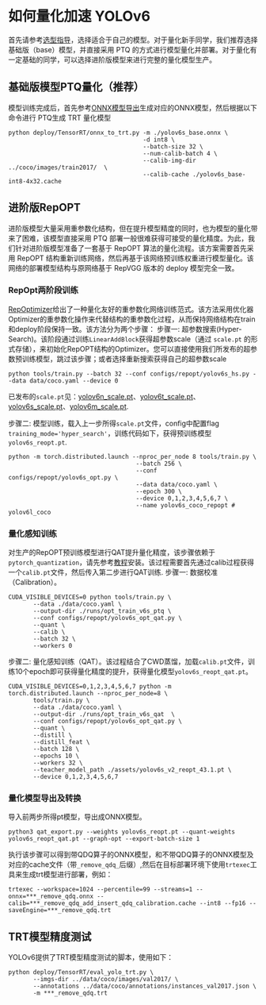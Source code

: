 # 如何量化加速 YOLOv6
首先请参考[选型指导](../选型指导.md)，选择适合于自己的模型。对于量化新手同学，我们推荐选择基础版（base）模型，并直接采用 PTQ 的方式进行模型量化并部署。对于量化有一定基础的同学，可以选择进阶版模型来进行完整的量化模型生产。
## 基础版模型PTQ量化（推荐）
模型训练完成后，首先参考[ONNX模型导出](../部署/ONNX.md)生成对应的ONNX模型，然后根据以下命令进行 PTQ生成 TRT 量化模型
```
python deploy/TensorRT/onnx_to_trt.py -m ./yolov6s_base.onnx \
                                      -d int8 \
                                      --batch-size 32 \
                                      --num-calib-batch 4 \
                                      --calib-img-dir ../coco/images/train2017/  \
                                      --calib-cache ./yolov6s_base-int8-4x32.cache
```

## 进阶版RepOPT
进阶版模型大量采用重参数化结构，但在提升模型精度的同时，也为模型的量化带来了困难，该模型直接采用 PTQ 部署一般很难获得可接受的量化精度。为此，我们针对进阶版模型准备了一套基于 RepOPT 算法的量化流程。该方案需要首先采用 RepOPT 结构重新训练网络，然后再基于该网络预训练权重进行模型量化。该网络的部署模型结构与原网络基于 RepVGG 版本的 deploy 模型完全一致。

### RepOpt两阶段训练
[RepOptimizer](https://arxiv.org/pdf/2205.15242.pdf)给出了一种量化友好的重参数化网络训练范式。该方法采用优化器Optimizer的重参数化操作来代替结构的重参数化过程，从而保持网络结构在train和deploy阶段保持一致。该方法分为两个步骤：
步骤一: 超参数搜索(Hyper-Search)。该阶段通过训练`LinearAddBlock`获得超参数scale（通过 `scale.pt` 的形式存储），来初始化RepOPT结构的Optimizer。您可以直接使用我们所发布的超参数预训练模型，跳过该步骤；或者选择重新搜索获得自己的超参数scale
```
python tools/train.py --batch 32 --conf configs/repopt/yolov6s_hs.py --data data/coco.yaml --device 0
```
已发布的`scale.pt`见：[yolov6n_scale.pt](https://github.com/meituan/YOLOv6/releases/download/0.2.0/yolov6n_v2_scale.pt)、[yolov6t_scale.pt](https://github.com/meituan/YOLOv6/releases/download/0.2.0/yolov6t_v2_scale.pt)、[yolov6s_scale.pt](https://github.com/meituan/YOLOv6/releases/download/0.2.0/yolov6s_v2_scale.pt)、[yolov6m_scale.pt](https://github.com/meituan/YOLOv6/releases/download/0.2.0/yolov6m_v2_scale.pt).

步骤二: 模型训练，载入上一步所得`scale.pt`文件，config中配置flag `training_mode='hyper_search'`，训练代码如下，获得预训练模型`yolov6s_reopt.pt`.
```
python -m torch.distributed.launch --nproc_per_node 8 tools/train.py \
									--batch 256 \
									--conf configs/repopt/yolov6s_opt.py \
									--data data/coco.yaml \
									--epoch 300 \
									--device 0,1,2,3,4,5,6,7 \
									--name yolov6s_coco_repopt # yolov6l_coco
```
### 量化感知训练
对生产的RepOPT预训练模型进行QAT提升量化精度，该步骤依赖于`pytorch_quantization`，请先参考[教程](https://github.com/meituan/YOLOv6/blob/main/tools/qat/README.md#pre-requirements)安装。该过程需要首先通过calib过程获得一个`calib.pt`文件，然后传入第二步进行QAT训练.
步骤一: 数据校准（Calibration）。
```
CUDA_VISIBLE_DEVICES=0 python tools/train.py \
       --data ./data/coco.yaml \
       --output-dir ./runs/opt_train_v6s_ptq \
       --conf configs/repopt/yolov6s_opt_qat.py \
       --quant \
       --calib \
       --batch 32 \
       --workers 0
```
步骤二: 量化感知训练（QAT）。该过程结合了CWD蒸馏，加载`calib.pt`文件，训练10个epoch即可获得量化精度的提升，获得量化模型`yolov6s_reopt_qat.pt`。
```
CUDA_VISIBLE_DEVICES=0,1,2,3,4,5,6,7 python -m torch.distributed.launch --nproc_per_node=8 \
       tools/train.py \
       --data ./data/coco.yaml \
       --output-dir ./runs/opt_train_v6s_qat  \
       --conf configs/repopt/yolov6s_opt_qat.py \
       --quant \
       --distill \
       --distill_feat \
       --batch 128 \
       --epochs 10 \
       --workers 32 \
       --teacher_model_path ./assets/yolov6s_v2_reopt_43.1.pt \
       --device 0,1,2,3,4,5,6,7
```
### 量化模型导出及转换
导入前两步所得pt模型，导出成ONNX模型。
```
python3 qat_export.py --weights yolov6s_reopt.pt --quant-weights yolov6s_reopt_qat.pt --graph-opt --export-batch-size 1
```
执行该步骤可以得到带QDQ算子的ONNX模型，和不带QDQ算子的ONNX模型及对应的cache文件（带`_remove_qdq_`后缀）,然后在目标部署环境下使用`trtexec`工具来生成trt模型进行部署，例如：
```
trtexec --workspace=1024 --percentile=99 --streams=1 --onnx=***_remove_qdq.onnx --calib=***_remove_qdq_add_insert_qdq_calibration.cache --int8 --fp16 --saveEngine=***_remove_qdq.trt
```
## TRT模型精度测试
YOLOv6提供了TRT模型精度测试的脚本，使用如下：
```
python deploy/TensorRT/eval_yolo_trt.py \
       --imgs-dir ../data/coco/images/val2017/ \
       --annotations ../data/coco/annotations/instances_val2017.json \
       -m ***_remove_qdq.trt
```
